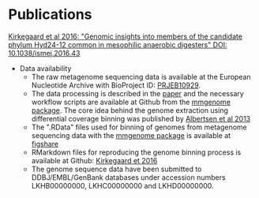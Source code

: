 # Publications

[Kirkegaard et al 2016: "Genomic insights into members of the candidate phylum Hyd24-12 common in mesophilic anaerobic digesters" DOI: 10.1038/ismej.2016.43](https://doi.org/10.1038/ismej.2016.43)
* Data availability
  * The raw metagenome sequencing data is available at the European Nucleotide Archive with BioProject ID: [PRJEB10929](http://www.ncbi.nlm.nih.gov/bioproject/?term=PRJEB10929).
  * The data processing is described in the [paper](https://doi.org/10.1038/ismej.2016.43) and the necessary workflow scripts are available at Github from the [mmgenome package](https://github.com/MadsAlbertsen/mmgenome). The core idea behind the genome extraction using differential coverage binning was published by [Albertsen et al 2013](https://doi.org/10.1038/nbt.2579)
  * The ".RData" files used for binning of genomes from metagenome sequencing data with the [mmgenome package](http://madsalbertsen.github.io/mmgenome/) is available at [figshare](https://figshare.com/authors/Rasmus_Kirkegaard/2604133) 
  * RMarkdown files for reproducing the genome binning process is available at Github: [Kirkegaard et 2016](https://github.com/Kirk3gaard/Publications/tree/master/Kirkegaard2016)
  * The genome sequence data have been submitted to DDBJ/EMBL/GenBank databases under accession numbers LKHB00000000, LKHC00000000 and LKHD00000000.

